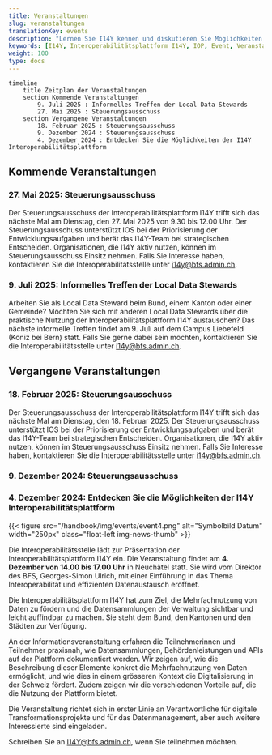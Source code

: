 ```yaml
---
title: Veranstaltungen
slug: veranstaltungen
translationKey: events
description: "Lernen Sie I14Y kennen und diskutieren Sie Möglichkeiten zur Datenharmonisierung: Die Interoperabilitätsstelle organisiert regelmässig Veranstaltungen zur Plattform und zur Datenharmonisierung. Wir freuen uns auf Ihre Teilnahme."
keywords: [I14Y, Interoperabilitätsplattform I14Y, IOP, Event, Veranstaltung, Information, Ausbildung, Austausch]
weight: 100
type: docs
---
```


```mermaid
timeline
    title Zeitplan der Veranstaltungen
    section Kommende Veranstaltungen
        9. Juli 2025 : Informelles Treffen der Local Data Stewards
        27. Mai 2025 : Steuerungsausschuss
    section Vergangene Veranstaltungen
        18. Februar 2025 : Steuerungsausschuss
        9. Dezember 2024 : Steuerungsausschuss
        4. Dezember 2024 : Entdecken Sie die Möglichkeiten der I14Y Interoperabilitätsplattform
```

## Kommende Veranstaltungen

### 27. Mai 2025: Steuerungsausschuss

Der Steuerungsausschuss der Interoperabilitätsplattform I14Y trifft sich das nächste Mal am Dienstag, den 27. Mai 2025 von 9.30 bis 12.00 Uhr. Der Steuerungsausschuss unterstützt IOS bei der Priorisierung der Entwicklungsaufgaben und berät das I14Y-Team bei strategischen Entscheiden. Organisationen, die I14Y aktiv nutzen, können im Steuerungsausschuss Einsitz nehmen. Falls Sie Interesse haben, kontaktieren Sie die Interoperabilitätsstelle unter [i14y@bfs.admin.ch](mailto:i14y@bfs.admin.ch).

### 9. Juli 2025: Informelles Treffen der Local Data Stewards

Arbeiten Sie als Local Data Steward beim Bund, einem Kanton oder einer Gemeinde? Möchten Sie sich mit anderen Local Data Stewards über die praktische Nutzung der Interoperabilitätsplattform I14Y austauschen? Das nächste informelle Treffen findet am 9. Juli auf dem Campus Liebefeld (Köniz bei Bern) statt. Falls Sie gerne dabei sein möchten, kontaktieren Sie die Interoperabilitätsstelle unter [i14y@bfs.admin.ch](mailto:i14y@bfs.admin.ch). 

## Vergangene Veranstaltungen

### 18. Februar 2025: Steuerungsausschuss

Der Steuerungsausschuss der Interoperabilitätsplattform I14Y trifft sich das nächste Mal am Dienstag, den 18. Februar 2025. Der Steuerungsausschuss unterstützt IOS bei der Priorisierung der Entwicklungsaufgaben und berät das I14Y-Team bei strategischen Entscheiden. Organisationen, die I14Y aktiv nutzen, können im Steuerungsausschuss Einsitz nehmen. Falls Sie Interesse haben, kontaktieren Sie die Interoperabilitätsstelle unter [i14y@bfs.admin.ch](mailto:i14y@bfs.admin.ch).

### 9. Dezember 2024: Steuerungsausschuss

### 4. Dezember 2024: Entdecken Sie die Möglichkeiten der I14Y Interoperabilitätsplattform

{{< figure src="/handbook/img/events/event4.png" alt="Symbolbild Datum" width="250px" class="float-left img-news-thumb" >}}

Die Interoperabilitätsstelle lädt zur Präsentation der Interoperabilitätsplattform I14Y ein. Die Veranstaltung findet am __4. Dezember von 14.00 bis 17.00 Uhr__ in Neuchâtel statt. Sie wird vom Direktor des BFS, Georges-Simon Ulrich, mit einer Einführung in das Thema Interoperabilität und effizienten Datenaustausch eröffnet.

Die Interoperabilitätsplattform I14Y hat zum Ziel, die Mehrfachnutzung von Daten zu fördern und die Datensammlungen der Verwaltung sichtbar und leicht auffindbar zu machen. Sie steht dem Bund, den Kantonen und den Städten zur Verfügung. 

An der Informationsveranstaltung erfahren die Teilnehmerinnen und Teilnehmer praxisnah, wie Datensammlungen, Behördenleistungen und APIs auf der Plattform dokumentiert werden. Wir zeigen auf, wie die Beschreibung dieser Elemente konkret die Mehrfachnutzung von Daten ermöglicht, und wie dies in einem grösseren Kontext die Digitalisierung in der Schweiz fördert. Zudem zeigen wir die verschiedenen Vorteile auf, die die Nutzung der Plattform bietet.

Die Veranstaltung richtet sich in erster Linie an Verantwortliche für digitale Transformationsprojekte und für das Datenmanagement, aber auch weitere Interessierte sind eingeladen.

Schreiben Sie an [I14Y@bfs.admin.ch](mailto:i14y@bfs.admin.ch), wenn Sie teilnehmen möchten.
